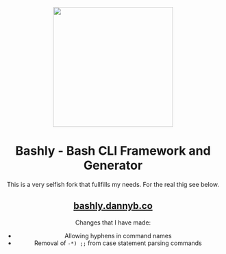<div align='center'>
<img src='support/img/bashly-logo.svg' width=280>

# Bashly - Bash CLI Framework and Generator

This is a very selfish fork that fullfills my needs.
For the real thig see below.

## [bashly.dannyb.co](https://bashly.dannyb.co)

Changes that I have made:

* Allowing hyphens in command names
* Removal of  `-*) ;;` from case statement parsing commands

